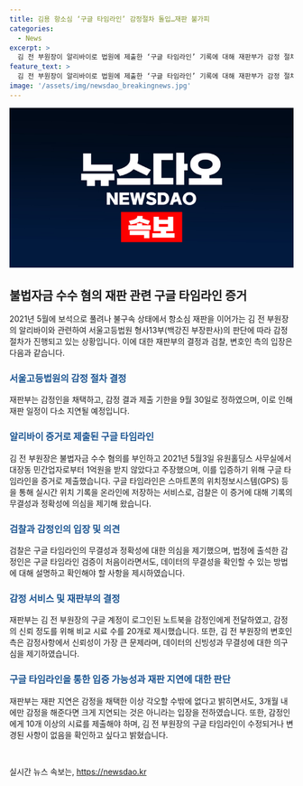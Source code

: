 ```yaml
---
title: 김용 항소심 ‘구글 타임라인’ 감정절차 돌입…재판 불가피
categories:
  - News
excerpt: >
  김 전 부원장이 알리바이로 법원에 제출한 ‘구글 타임라인’ 기록에 대해 재판부가 감정 절차를 밟기로 했다. 서울고등법원 형사13부는 김 전 부원장의 감정기일을 9월 30일까지로 정하고, 재판 지연을 크게 우려하지 않는 방침을 밝혔다. 검찰과 김 전 부원장 측은 구글 타임라인의 무결성과 정확성을 놓고 입장을 강력히 주장하고 있다.
feature_text: >
  김 전 부원장이 알리바이로 법원에 제출한 ‘구글 타임라인’ 기록에 대해 재판부가 감정 절차를 밟기로 했다. 서울고등법원 형사13부는 김 전 부원장의 감정기일을 9월 30일까지로 정하고, 재판 지연을 크게 우려하지 않는 방침을 밝혔다. 검찰과 김 전 부원장 측은 구글 타임라인의 무결성과 정확성을 놓고 입장을 강력히 주장하고 있다.
image: '/assets/img/newsdao_breakingnews.jpg'
---
```


<p><img src="/assets/img/newsdao_breakingnews.jpg" alt="flaretime 속보" /></p>

<h2 data-ke-size="size26">불법자금 수수 혐의 재판 관련 구글 타임라인 증거</h2>

<p data-ke-size="size16">2021년 5월에 보석으로 풀려나 불구속 상태에서 항소심 재판을 이어가는 김 전 부원장의 알리바이와 관련하여 서울고등법원 형사13부(백강진 부장판사)의 판단에 따라 감정 절차가 진행되고 있는 상황입니다. 이에 대한 재판부의 결정과 검찰, 변호인 측의 입장은 다음과 같습니다.</p>

<h3><b><span style="color: #1a5490;">서울고등법원의 감정 절차 결정</span></b></h3>

<p data-ke-size="size16">재판부는 감정인을 채택하고, 감정 결과 제출 기한을 9월 30일로 정하였으며, 이로 인해 재판 일정이 다소 지연될 예정입니다.</p>

<h3><b><span style="color: #1a5490;">알리바이 증거로 제출된 구글 타임라인</span></b></h3>

<p data-ke-size="size16">김 전 부원장은 불법자금 수수 혐의를 부인하고 2021년 5월3일 유원홀딩스 사무실에서 대장동 민간업자로부터 1억원을 받지 않았다고 주장했으며, 이를 입증하기 위해 구글 타임라인을 증거로 제출했습니다. 구글 타임라인은 스마트폰의 위치정보시스템(GPS) 등을 통해 실시간 위치 기록을 온라인에 저장하는 서비스로, 검찰은 이 증거에 대해 기록의 무결성과 정확성에 의심을 제기해 왔습니다.</p>

<h3><b><span style="color: #1a5490;">검찰과 감정인의 입장 및 의견</span></b></h3>

<p data-ke-size="size16">검찰은 구글 타임라인의 무결성과 정확성에 대한 의심을 제기했으며, 법정에 출석한 감정인은 구글 타임라인 검증이 처음이라면서도, 데이터의 무결성을 확인할 수 있는 방법에 대해 설명하고 확인해야 할 사항을 제시하였습니다.</p>

<h3><b><span style="color: #1a5490;">감정 서비스 및 재판부의 결정</span></b></h3>

<p data-ke-size="size16">재판부는 김 전 부원장의 구글 계정이 로그인된 노트북을 감정인에게 전달하였고, 감정의 신뢰 정도를 위해 비교 시료 수를 20개로 제시했습니다. 또한, 김 전 부원장의 변호인 측은 감정사항에서 신뢰성이 가장 큰 문제라며, 데이터의 신빙성과 무결성에 대한 의구심을 제기하였습니다.</p>

<h3><b><span style="color: #1a5490;">구글 타임라인을 통한 입증 가능성과 재판 지연에 대한 판단</span></b></h3>

<p data-ke-size="size16">재판부는 재판 지연은 감정을 채택한 이상 각오할 수밖에 없다고 밝히면서도, 3개월 내에만 감정을 해준다면 크게 지연되는 것은 아니라는 입장을 전하였습니다. 또한, 감정인에게 10개 이상의 시료를 제출해야 하며, 김 전 부원장의 구글 타임라인이 수정되거나 변경된 사항이 없음을 확인하고 싶다고 밝혔습니다.</p>

<p data-ke-size="size16">&nbsp;</p>
실시간 뉴스 속보는, <a href="https://newsdao.kr" rel="dofollow">https://newsdao.kr</a>


